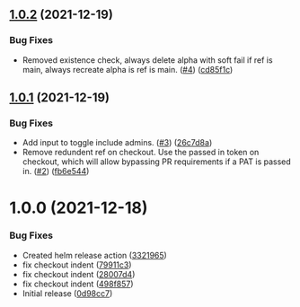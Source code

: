 ## [1.0.2](https://github.com/swarm-io/action-release-helm-chart/compare/v1.0.1...v1.0.2) (2021-12-19)


### Bug Fixes

* Removed existence check, always delete alpha with soft fail if ref is main, always recreate alpha is ref is main. ([#4](https://github.com/swarm-io/action-release-helm-chart/issues/4)) ([cd85f1c](https://github.com/swarm-io/action-release-helm-chart/commit/cd85f1c561348846dcf027426617992801c26f46))

## [1.0.1](https://github.com/swarm-io/action-release-helm-chart/compare/v1.0.0...v1.0.1) (2021-12-19)


### Bug Fixes

* Add input to toggle include admins. ([#3](https://github.com/swarm-io/action-release-helm-chart/issues/3)) ([26c7d8a](https://github.com/swarm-io/action-release-helm-chart/commit/26c7d8a432074f2b70150da03cc7568f67071f1b))
* Remove redundent ref on checkout. Use the passed in token on checkout, which will allow bypassing PR requirements if a PAT is passed in. ([#2](https://github.com/swarm-io/action-release-helm-chart/issues/2)) ([fb6e544](https://github.com/swarm-io/action-release-helm-chart/commit/fb6e544cbc96f2f752f7c7488ff7c79e9b869a23))

# 1.0.0 (2021-12-18)


### Bug Fixes

* Created helm release action ([3321965](https://github.com/swarm-io/action-release-helm-chart/commit/3321965dddd3f8de369dcc77e1af916ca9db2685))
* fix checkout indent ([79911c3](https://github.com/swarm-io/action-release-helm-chart/commit/79911c38667135e2a0fb777af764a30d14e10688))
* fix checkout indent ([28007d4](https://github.com/swarm-io/action-release-helm-chart/commit/28007d4580186e527672dfad53f8ae07e377e372))
* fix checkout indent ([498f857](https://github.com/swarm-io/action-release-helm-chart/commit/498f857d032e03a74540719f5eb5a785171fba61))
* Initial release ([0d98cc7](https://github.com/swarm-io/action-release-helm-chart/commit/0d98cc7fcc4f92eda1ff9f6f123adf73de8dac77))
